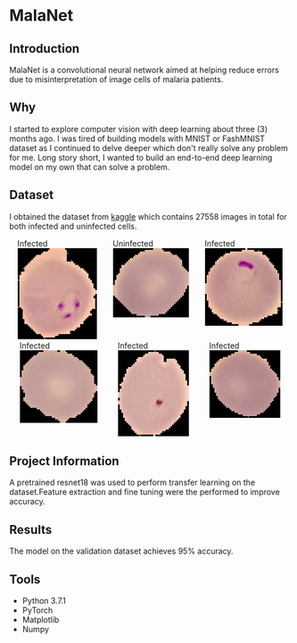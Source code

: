 # MalaNet

## Introduction

MalaNet is a convolutional neural network aimed at helping reduce errors due to misinterpretation of image cells of malaria patients.

## Why

I started to explore computer vision with deep learning about three (3) months ago. I was tired of building models with MNIST or FashMNIST dataset as I continued to delve deeper which don't really solve any problem for me. Long story short, I wanted to build an end-to-end deep learning model on my own that can solve a problem.

## Dataset

I obtained the dataset from [kaggle](https://www.kaggle.com/iarunava/cell-images-for-detecting-malaria) which contains 27558 images in total for both infected and uninfected cells.

<div style="display:flex;justify-content:space-around">
    <div >
        <span style="display:block">Infected</span>
        <img src="./images/infected_1.png">
    </div>
    <div>
        <span style="display:block">Uninfected</span>
        <img src="./images/uninfected_1.png">
    </div>
    <div>
        <span style="display:block">Infected</span>
        <img src="./images/infected_2.png">
    </div>
</div>

<div style="display:flex;justify-content:space-around">
    <div >
        <span style="display:block">Infected</span>
        <img src="./images/uninfected_2.png">
    </div>
    <div>
        <span style="display:block">Infected</span>
        <img src="./images/infected_3.png">
    </div>
    <div>
        <span style="display:block">Infected</span>
        <img src="./images/uninfected_3.png">
    </div>
</div>

## Project Information

A pretrained resnet18 was used to perform transfer learning on the dataset.Feature extraction and fine tuning were the performed to improve accuracy.

## Results

The model on the validation dataset achieves 95% accuracy.

## Tools

- Python 3.7.1
- PyTorch
- Matplotlib
- Numpy
